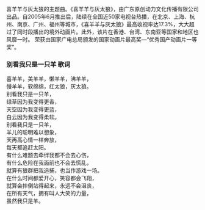 

喜羊羊与灰太狼的主题曲。《喜羊羊与灰太狼》，由广东原创动力文化传播有限公司出品。自2005年6月推出后，陆续在全国近50家电视台热播，在北京、上海、杭州、南京、广州、福州等城市，《喜羊羊与灰太狼》最高收视率达17.3%，大大超过了同时段播出的境外动画片。此外，该片在香港、台湾、东南亚等国家和地区也风靡一时。
荣获由国家广电总局颁发的国家动画片最高奖—“优秀国产动画片一等奖”。

### 别看我只是一只羊 歌词

喜羊羊，美羊羊，懒羊羊，沸羊羊，  
慢羊羊，软绵绵，红太狼，灰太狼。  
别看我只是一只羊，  
绿草因为我变得更香，  
天空因为我变得更蓝，  
白云因为我变得柔软。  
别看我只是一只羊，  
羊儿的聪明难以想象，  
天再高心情一样奔放，  
每天都追赶太阳。  
有什么难题去牵绊我都不会去心伤，  
有什么危险在我面前也不会去慌乱，  
就算有狼群把我追捕，也当作游戏一场。  
在什么时间都爱开心，笑容都会飞翔，  
就算会摔倒站得起来，永远不会沮丧，  
在所有天气，拥有叫人大笑的力量，  
虽然我只是羊。

